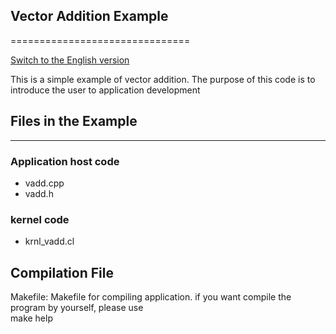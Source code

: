 ## Vector Addition Example
===============================

[Switch to the English version](./README.md)

This is a simple example of vector addition.
The purpose of this code is to introduce the user to application development

## Files in the Example
---------------------
### Application host code

- vadd.cpp
- vadd.h

### kernel code

- krnl_vadd.cl

## Compilation File
Makefile: Makefile for compiling  application.
if you want compile the program by yourself, please use
​	
	make help
​		


